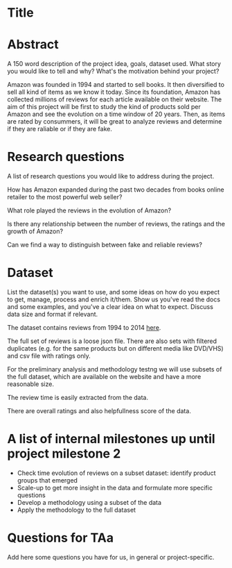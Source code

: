 # Title

# Abstract
A 150 word description of the project idea, goals, dataset used. What story you would like to tell and why? What's the motivation behind your project?

Amazon was founded in 1994 and started to sell books. It then diversified to sell all kind of items as we know it today.
Since its foundation, Amazon has collected millions of reviews for each article available on their website.
The aim of this project will be first to study the kind of products sold per Amazon and see the evolution on a time window of 20 years.
Then, as items are rated by consummers, it will be great to analyze reviews and determine if they are raliable or if they are fake.



# Research questions
A list of research questions you would like to address during the project. 

How has Amazon expanded during the past two decades from books online retailer to the most powerful web seller?

What role played the reviews in the evolution of Amazon?

Is there any relationship between the number of reviews, the ratings and the growth of Amazon?

Can we find a way to distinguish between fake and reliable reviews?

# Dataset
List the dataset(s) you want to use, and some ideas on how do you expect to get, manage, process and enrich it/them. Show us you've read the docs and some examples, and you've a clear idea on what to expect. Discuss data size and format if relevant.


The dataset contains reviews from 1994 to 2014 [here](http://jmcauley.ucsd.edu/data/amazon/).

The full set of reviews is a loose json file.
There are also sets with filtered duplicates
(e.g. for the same products but on different media like DVD/VHS)
and csv file with ratings only.

For the preliminary analysis and methodology testng we will use subsets of the full dataset,
which are available on the website and have a more reasonable size.

The review time is easily extracted from the data.

There are overall ratings and also helpfullness score of the data.



# A list of internal milestones up until project milestone 2

* Check time evolution of reviews on a subset dataset: identify product groups that emerged
* Scale-up to get more insight in the data and formulate more specific questions
* Develop a methodology using a subset of the data
* Apply the methodology to the full dataset




# Questions for TAa
Add here some questions you have for us, in general or project-specific.


